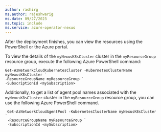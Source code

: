 ```yaml
---
author: rashirg
ms.author: rajeshwarig
ms.date: 09/27/2023
ms.topic: include
ms.service: azure-operator-nexus
---
```


After the deployment finishes, you can view the resources using the PowerShell or the Azure portal.

To view the details of the ```myNexusK8sCluster``` cluster in the ```myResourceGroup``` resource group, execute the following Azure PowerShell command:

```azurepowershell-interactive
Get-AzNetworkCloudKubernetesCluster -KubernetesClusterName myNexusK8sCluster `
-ResourceGroupName myResourceGroup `
-SubscriptionId <mySubscription>
```

Additionally, to get a list of agent pool names associated with the ```myNexusK8sCluster``` cluster in the ```myResourceGroup``` resource group, you can use the following Azure PowerShell command.

```azurepowershell-interactive
 Get-AzNetworkCloudAgentPool -KubernetesClusterName myNexusK8sCluster `
 -ResourceGroupName myResourceGroup `
 -SubscriptionId <mySubscription>
```